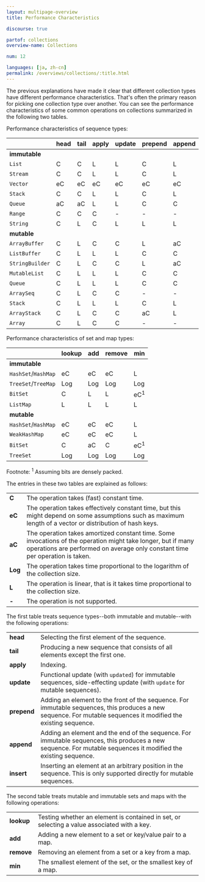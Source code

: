 ```yaml
---
layout: multipage-overview
title: Performance Characteristics

discourse: true

partof: collections
overview-name: Collections

num: 12

languages: [ja, zh-cn]
permalink: /overviews/collections/:title.html
---
```


The previous explanations have made it clear that different collection types have different performance characteristics. That's often the primary reason for picking one collection type over another. You can see the performance characteristics of some common operations on collections summarized in the following two tables.

Performance characteristics of sequence types:

|               | head | tail | apply | update| prepend | append | insert |
| --------      | ---- | ---- | ----  | ----  | ----    | ----   | ----   |
| **immutable** |      |      |       |       |         |        |        |
| `List`        | C    | C    | L     | L     |  C      | L      |  -     |
| `Stream`      | C    | C    | L     | L     |  C      | L      |  -     |
| `Vector`      | eC   | eC   | eC    | eC    |  eC     | eC     |  -     |
| `Stack`       | C    | C    | L     | L     |  C      | L      |  L     |
| `Queue`       | aC   | aC   | L     | L     |  C      | C      |  -     |
| `Range`       | C    | C    | C     | -     |  -      | -      |  -     |
| `String`      | C    | L    | C     | L     |  L      | L      |  -     |
| **mutable**   |      |      |       |       |         |        |        |
| `ArrayBuffer` | C    | L    | C     | C     |  L      | aC     |  L     |
| `ListBuffer`  | C    | L    | L     | L     |  C      | C      |  L     |
|`StringBuilder`| C    | L    | C     | C     |  L      | aC     |  L     |
| `MutableList` | C    | L    | L     | L     |  C      | C      |  L     |
| `Queue`       | C    | L    | L     | L     |  C      | C      |  L     |
| `ArraySeq`    | C    | L    | C     | C     |  -      | -      |  -     |
| `Stack`       | C    | L    | L     | L     |  C      | L      |  L     |
| `ArrayStack`  | C    | L    | C     | C     |  aC     | L      |  L     |
| `Array`       | C    | L    | C     | C     |  -      | -      |  -     |

Performance characteristics of set and map types:

|                    | lookup | add | remove | min           |
| --------           | ----   | ---- | ----  | ----          |
| **immutable**      |        |      |       |               |
| `HashSet`/`HashMap`| eC     | eC   | eC    | L             |
| `TreeSet`/`TreeMap`| Log    | Log  | Log   | Log           |
| `BitSet`           | C      | L    | L     | eC<sup>1</sup>|
| `ListMap`          | L      | L    | L     | L             |
| **mutable**        |        |      |       |               |
| `HashSet`/`HashMap`| eC     | eC   | eC    | L             |
| `WeakHashMap`      | eC     | eC   | eC    | L             |
| `BitSet`           | C      | aC   | C     | eC<sup>1</sup>|
| `TreeSet`          | Log    | Log  | Log   | Log           |

Footnote: <sup>1</sup> Assuming bits are densely packed.

The entries in these two tables are explained as follows:

|     |                                           |
| --- | ----                                      |
| **C**   | The operation takes (fast) constant time. |
| **eC**  | The operation takes effectively constant time, but this might depend on some assumptions such as maximum length of a vector or distribution of hash keys.|
| **aC**  | The operation takes amortized constant time. Some invocations of the operation might take longer, but if many operations are performed on average only constant time per operation is taken. |
| **Log** | The operation takes time proportional to the logarithm of the collection size. |
| **L**   | The operation is linear, that is it takes time proportional to the collection size. |
| **-**   | The operation is not supported. |

The first table treats sequence types--both immutable and mutable--with the following operations:

|     |                                                     |
| --- | ----                                                |
| **head**   | Selecting the first element of the sequence. |
| **tail**   | Producing a new sequence that consists of all elements except the first one. |
| **apply**  | Indexing. |
| **update** | Functional update (with `updated`) for immutable sequences, side-effecting update (with `update` for mutable sequences). |
| **prepend**| Adding an element to the front of the sequence. For immutable sequences, this produces a new sequence. For mutable sequences it modified the existing sequence. |
| **append** | Adding an element and the end of the sequence. For immutable sequences, this produces a new sequence. For mutable sequences it modified the existing sequence. |
| **insert** | Inserting an element at an arbitrary position in the sequence. This is only supported directly for mutable sequences. |

The second table treats mutable and immutable sets and maps with the following operations:

|     |                                                     |
| --- | ----                                                |
| **lookup** | Testing whether an element is contained in set, or selecting a value associated with a key. |
| **add**    | Adding a new element to a set or key/value pair to a map. |
| **remove** | Removing an element from a set or a key from a map. |
| **min**    | The smallest element of the set, or the smallest key of a map. |
